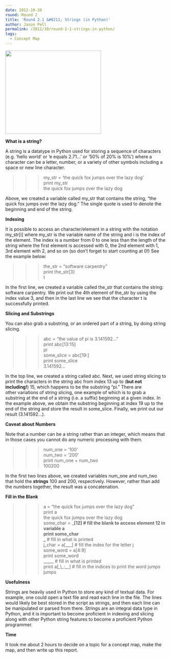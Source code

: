 ```yaml
---
date: 2012-10-30
round: Round 2
title: 'Round 2.1 &#8211; Strings (in Python)'
author: Jason Pell
permalink: /2012/10/round-2-1-strings-in-python/
tags:
  - Concept Map
---
```

[<img class="alignnone size-medium wp-image-810" title="String Concept Map" src="/software-carpentry-training-website/uploads/2012/10/stringconceptmap-300x260.png" alt="" width="300" height="260" />][1]

**What is a string?**

A string is a datatype in Python used for storing a sequence of characters (e.g. &#8216;hello world&#8217; or &#8216;e equals 2.71&#8230;&#8217; or &#8216;50% of 20% is 10%&#8217;) where a character can be a letter, number, or a variety of other symbols including a space or new line character.

>>> my_str = &#8216;the quick fox jumps over the lazy dog&#8217;  
>>> print my_str  
the quick fox jumps over the lazy dog

Above, we created a variable called my_str that contains the string, &#8220;the quick fox jumps over the lazy dog.&#8221; The single quote is used to denote the beginning and end of the string.

**Indexing**

It is possible to access an character/element in a string with the notation my\_str[i] where my\_str is the variable name of the string and i is the index of the element. The index is a number from 0 to one less than the length of the string where the first element is accessed with 0, the 2nd element with 1, 3rd element with 2, and so on (so don&#8217;t forget to start counting at 0!) See the example below:

>>> the_str = &#8220;software carpentry&#8221;  
>>> print the_str[3]  
t

In the first line, we created a variable called the\_str that contains the string: software carpentry. We print out the 4th element of the\_str by using the index value 3, and then in the last line we see that the character t is successfully printed.

**Slicing and Substrings**

You can also grab a substring, or an ordered part of a string, by doing string slicing.

>>> abc = &#8220;the value of pi is 3.141592&#8230;&#8221;  
>>> print abc[13:15]  
pi  
>>> some_slice = abc[19:]  
>>> print some_slice  
3.141592&#8230;

In the top line, we created a string called abc. Next, we used string slicing to print the characters in the string abc from index 13 up to (**but not including!**) 15, which happens to be the substring &#8220;pi.&#8221; There are other variations of string slicing, one example of which is to grab a substring at the end of a string (i.e. a suffix) beginning at a given index. In the example above, we obtain the substring beginning at index 19 up to the end of the string and store the result in some_slice. Finally, we print out our result (3.141592&#8230;).

**Caveat about Numbers**

Note that a number can be a string rather than an integer, which means that in those cases you cannot do any numeric processing with them.

>>> num_one = &#8216;100&#8217;  
>>> num_two = &#8216;200&#8217;  
>>> print num\_one + num\_two  
100200

In the first two lines above, we created variables num\_one and num\_two that hold the **strings** 100 and 200, respectively. However, rather than add the numbers together, the result was a concatenation.

**Fill in the Blank**

>>> a = &#8220;the quick fox jumps over the lazy dog&#8221;  
>>> print a  
the quick fox jumps over the lazy dog  
>>> some\_char = \___[12] # fill the blank to access element 12 in variable a  
>>> print some_char  
\___ # fill in what is printed  
>>> j\_char = a[\___] # fill the index for the letter j  
>>> some_word = a[4:9]  
>>> print some_word  
\_____ # fill in what is printed  
>>> print a[\_\\_\_:\_\__] # fill in the indices to print the word jumps  
jumps

**Usefulness**

Strings are heavily used in Python to store any kind of textual data. For example, one could open a text file and read each line in the file. The lines would likely be best stored in the script as strings, and then each line can be manipulated or parsed from there. Strings are an integral data type in Python, and it is important to become proficient in indexing and slicing along with other Python string features to become a proficient Python programmer.

**Time**

It took me about 2 hours to decide on a topic for a concept map, make the map, and then write up this report.

 [1]: /software-carpentry-training-website/uploads/2012/10/stringconceptmap.png
